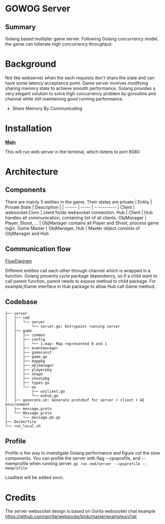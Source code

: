 # GOWOG Server

## Summary

Golang based multipler game server. Following Golang concurrency model, the game can tollerate high concurrency throughput.

# Background

Not like webserver when the each requests don't share the state and can have some latency acceptance point. Game server involves modifying sharing memory state to achieve smooth performance.
Golang provides a very elegant solution to solve high concurrency problem by goroutine and channel while still maintaining good running performance.
* Share Memory By Communicating

# Installation

[**Main**](..)

This will run web server in the terminal, which listens to port 8080

# Architecture

## Components
There are mainly 5 entities in the game. Their states are private
| Entity | Private State | Description |
| ------ | ----- | ----------- |
Client | websocket.Conn | client holds websocket connection.
Hub | Client | Hub handles all communication, containing list of all clients.
ObjManager | Player, Shoot, ... | ObjManager contains all Player and Shoot, process game logic.
Game Master | ObjManager, Hub | Master object consists of ObjManager and Hub

## Communication flow

[FlowDiagram](../flowdiagram.png)

Different entities call each other through channel which is wrapped in a function. Golang prevents cycle package dependency, so if a child want to call parent function, parent needs to expose method to child package. For example,IGame interface in Hub package to allow Hub call Game method.

## Codebase

```
├── server
│   ├── cmd
│   │   └── server
│   │       └── server.go: Entrypoint running server
│   ├── game
│   │   ├── common
│   │   ├── config
│   │   │   └── 1.map: Map represented 0 and 1
│   │   ├── eventmanager
│   │   ├── gameconst
│   │   ├── game.go
│   │   ├── mappkg
│   │   ├── objmanager
│   │   ├── playerpkg
│   │   ├── shape
│   │   ├── shootpkg
│   │   ├── types.go
│   │   └── ws
│   │       ├── wsclient.go
│   │       └── wshub.go
│   ├── generate.sh: Generate protobuf for server + client + AI environment
│   ├── message.proto
│   └── Message_proto
│       └── message.pb.go
├── Dockerfile
└── run_local.sh
```

## Profile

Profile is the way to investigate Golang performance and figure out the slow components. You can profile the server with flag --cpuprofile, and --memprofile when running server.
`go run cmd/server --cpuprofile --memprofile`

Loadtest will be added soon.

# Credits

The server websocket design is based on Gorila websocket chat example
https://github.com/gorilla/websocke/blob/master/examples/chat
